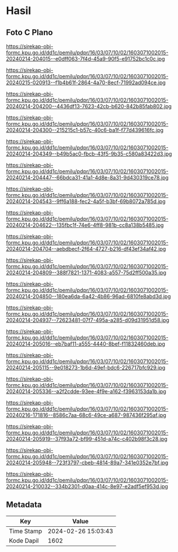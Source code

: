 # Hasil

## Foto C Plano

https://sirekap-obj-formc.kpu.go.id/dd1c/pemilu/pdpr/16/03/07/10/02/1603071002015-20240214-204015--e0dff063-7f4d-45a9-90f5-e91752bc1c0c.jpg

https://sirekap-obj-formc.kpu.go.id/dd1c/pemilu/pdpr/16/03/07/10/02/1603071002015-20240215-020913--f1b4b61f-2864-4a70-8ecf-71992ad094ce.jpg

https://sirekap-obj-formc.kpu.go.id/dd1c/pemilu/pdpr/16/03/07/10/02/1603071002015-20240214-204200--4436df13-7623-42cb-b620-842b85fab802.jpg

https://sirekap-obj-formc.kpu.go.id/dd1c/pemilu/pdpr/16/03/07/10/02/1603071002015-20240214-204300--215215c1-b57c-40c6-ba1f-f77d439616fc.jpg

https://sirekap-obj-formc.kpu.go.id/dd1c/pemilu/pdpr/16/03/07/10/02/1603071002015-20240214-204349--b49b5ac0-fbcb-43f5-9b35-c580a83422d3.jpg

https://sirekap-obj-formc.kpu.go.id/dd1c/pemilu/pdpr/16/03/07/10/02/1603071002015-20240214-204447--66bdca31-41a1-4d8e-8a31-9d430319ce78.jpg

https://sirekap-obj-formc.kpu.go.id/dd1c/pemilu/pdpr/16/03/07/10/02/1603071002015-20240214-204543--9ff6a188-fec2-4a5f-b3bf-69b8072a785d.jpg

https://sirekap-obj-formc.kpu.go.id/dd1c/pemilu/pdpr/16/03/07/10/02/1603071002015-20240214-204622--135fbc1f-74e6-4ff8-981b-cc8a138b5485.jpg

https://sirekap-obj-formc.kpu.go.id/dd1c/pemilu/pdpr/16/03/07/10/02/1603071002015-20240214-204704--aebdbecf-2f64-4727-b216-df43ef34af42.jpg

https://sirekap-obj-formc.kpu.go.id/dd1c/pemilu/pdpr/16/03/07/10/02/1603071002015-20240214-204809--388f7821-1371-4083-a557-75d2ff500a35.jpg

https://sirekap-obj-formc.kpu.go.id/dd1c/pemilu/pdpr/16/03/07/10/02/1603071002015-20240214-204850--180ea6da-6a42-4b86-96ad-6810fe8abd3d.jpg

https://sirekap-obj-formc.kpu.go.id/dd1c/pemilu/pdpr/16/03/07/10/02/1603071002015-20240214-204937--72623481-07f7-495a-a285-d09d31951d58.jpg

https://sirekap-obj-formc.kpu.go.id/dd1c/pemilu/pdpr/16/03/07/10/02/1603071002015-20240214-205016--eb7baf11-a555-4440-8bef-f11832460deb.jpg

https://sirekap-obj-formc.kpu.go.id/dd1c/pemilu/pdpr/16/03/07/10/02/1603071002015-20240214-205115--9e018273-1b6d-49ef-bdc6-226717bfc929.jpg

https://sirekap-obj-formc.kpu.go.id/dd1c/pemilu/pdpr/16/03/07/10/02/1603071002015-20240214-205336--a2f2cdde-93ee-4f9e-a162-f3963153da1b.jpg

https://sirekap-obj-formc.kpu.go.id/dd1c/pemilu/pdpr/16/03/07/10/02/1603071002015-20240216-171816--8586c7aa-68c6-49ce-a687-987436f295af.jpg

https://sirekap-obj-formc.kpu.go.id/dd1c/pemilu/pdpr/16/03/07/10/02/1603071002015-20240214-205919--37f93a72-bf99-451d-a74c-c402b98f3c28.jpg

https://sirekap-obj-formc.kpu.go.id/dd1c/pemilu/pdpr/16/03/07/10/02/1603071002015-20240214-205948--723f3797-cbeb-4814-89a7-341e0352e7bf.jpg

https://sirekap-obj-formc.kpu.go.id/dd1c/pemilu/pdpr/16/03/07/10/02/1603071002015-20240214-210032--334b2301-d0aa-414c-8e97-e2adf5ef953d.jpg


## Metadata

| Key        | Value               |
| ---------- | ------------------- |
| Time Stamp | 2024-02-26 15:03:43 |
| Kode Dapil | 1602                |



